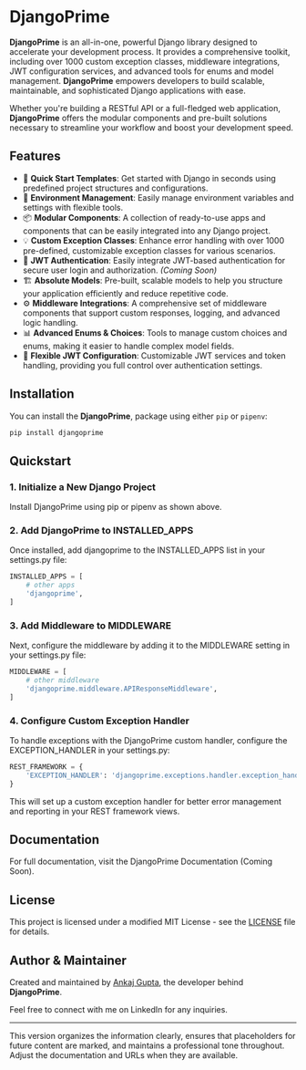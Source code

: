 # DjangoPrime

**DjangoPrime** is an all-in-one, powerful Django library designed to accelerate your development process. It provides a comprehensive toolkit, including over 1000 custom exception classes, middleware integrations, JWT configuration services, and advanced tools for enums and model management. **DjangoPrime** empowers developers to build scalable, maintainable, and sophisticated Django applications with ease.

Whether you're building a RESTful API or a full-fledged web application, **DjangoPrime** offers the modular components and pre-built solutions necessary to streamline your workflow and boost your development speed.

## Features

- 🚀 **Quick Start Templates**: Get started with Django in seconds using predefined project structures and configurations.
- 🔧 **Environment Management**: Easily manage environment variables and settings with flexible tools.
- 📦 **Modular Components**: A collection of ready-to-use apps and components that can be easily integrated into any Django project.
- 💡 **Custom Exception Classes**: Enhance error handling with over 1000 pre-defined, customizable exception classes for various scenarios.
- 🔐 **JWT Authentication**: Easily integrate JWT-based authentication for secure user login and authorization. *(Coming Soon)*
- 🏗️ **Absolute Models**: Pre-built, scalable models to help you structure your application efficiently and reduce repetitive code.
- ⚙️ **Middleware Integrations**: A comprehensive set of middleware components that support custom responses, logging, and advanced logic handling.
- 📊 **Advanced Enums & Choices**: Tools to manage custom choices and enums, making it easier to handle complex model fields.
- 🔑 **Flexible JWT Configuration**: Customizable JWT services and token handling, providing you full control over authentication settings.


## Installation

You can install the **DjangoPrime**, package using either `pip` or `pipenv`:

```bash
pip install djangoprime
```

## Quickstart

### 1. Initialize a New Django Project
Install DjangoPrime using pip or pipenv as shown above.


### 2. Add DjangoPrime to INSTALLED_APPS
Once installed, add djangoprime to the INSTALLED_APPS list in your settings.py file:

```python
INSTALLED_APPS = [
    # other apps
    'djangoprime',
]
```

### 3. Add Middleware to MIDDLEWARE
Next, configure the middleware by adding it to the MIDDLEWARE setting in your settings.py file:

```python
MIDDLEWARE = [
    # other middleware
    'djangoprime.middleware.APIResponseMiddleware',
]
```

### 4. Configure Custom Exception Handler
To handle exceptions with the DjangoPrime custom handler, configure the EXCEPTION_HANDLER in your settings.py:

```python
REST_FRAMEWORK = {
    'EXCEPTION_HANDLER': 'djangoprime.exceptions.handler.exception_handler',
}
```
This will set up a custom exception handler for better error management and reporting in your REST framework views.


## Documentation

For full documentation, visit the DjangoPrime Documentation (Coming Soon).

[//]: # (## Contributing)

[//]: # ()
[//]: # (Contributions are welcome! Please see the CONTRIBUTING.md file for more information on how to get involved.)


## License

This project is licensed under a modified MIT License - see the [LICENSE](LICENSE) file for details.


## Author & Maintainer

Created and maintained by [Ankaj Gupta](https://www.linkedin.com/in/ankajgupta02/), the developer behind **DjangoPrime**.

Feel free to connect with me on LinkedIn for any inquiries.

[//]: # (or collaboration opportunities.)

---
This version organizes the information clearly, ensures that placeholders for future content are marked, and maintains a professional tone throughout. Adjust the documentation and URLs when they are available.











